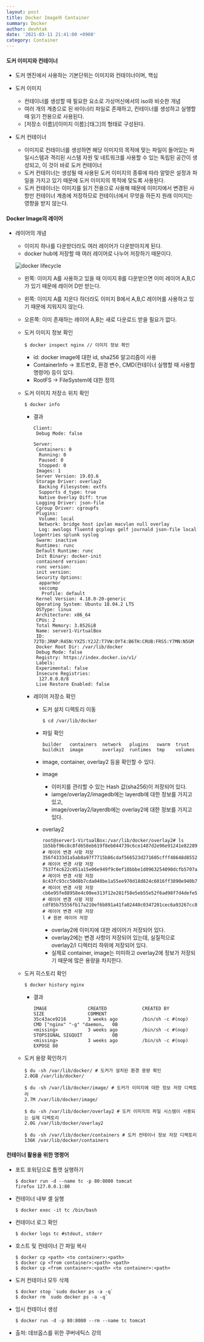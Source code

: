 ```yaml
---
layout: post
title: Docker Image와 Container
summary: Docker
author: devhtak
date: '2021-03-11 21:41:00 +0900'
category: Container
---
```


#### 도커 이미지와 컨테이너

- 도커 엔진에서 사용하는 기본단위는 이미지와 컨테이너이며, 핵심

- 도커 이미지
    - 컨테이너를 생성할 때 필요한 요소로 가상머신에서의 iso와 비슷한 개념
    - 여러 개의 계층으로 된 바이너리 파일로 존재하고, 컨테이너를 생성하고 실행할 때 읽기 전용으로 사용된다.
    - [저장소 이름]/[이미지 이름]:[태그]의 형태로 구성된다.
- 도커 컨테이너
    - 이미지로 컨테이너를 생성하면 해당 이미지의 목적에 맞는 파일이 들어있는 파일시스템과 격리된 시스템 자원 및 네트워크를 사용할 수 있는 독립된 공간이 생성되고, 이 것이 바로 도커 컨테이너
    - 도커 컨테이너는 생성될 때 사용된 도커 이미지의 종류에 따라 알맞은 설정과 파일을 가지고 있기 때문에 도커 이미지의 목적에 맞도록 사용된다.
    - 도커 컨테이너는 이미지를 읽기 전용으로 사용해 때문에 이미지에서 변경된 사항만 컨테이너 계층에 저장하므로 컨테이너에서 무엇을 하든지 원래 이미지는 영향을 받지 않는다.

#### Docker Image의 레이어

- 레이어의 개념

  - 이미지 하나를 다운받더라도 여러 레이어가 다운받아지게 된다.
  - docker hub에 저장할 때 여러 레이어로 나누어 저장하기 때문이다.
  
  ![docker lifecycle](../images/docker/layer.png)
  - 왼쪽: 이미지 A를 사용하고 있을 때 이미지 B를 다운받으면 이미 레이어 A,B,C가 있기 때문에 레이어 D만 받는다.
  - 왼쪽: 이미지 A를 지운다 하더라도 이미지 B에서 A,B,C 레이어를 사용하고 있기 때문에 지워지지 않는다.
  - 오른쪽: 이미 존재하는 레이어 A,B는 새로 다운로드 받을 필요가 없다.
  
  - 도커 이미지 정보 확인
    ```
    $ docker inspect nginx // 이미지 정보 확인
    ```
    - id: docker image에 대한 id, sha256 알고리즘이 사용
    - ContainerInfo -> 포트번호, 환경 변수, CMD(컨테이너 실행할 때 사용할 명령어) 등이 있다.
    - RootFS -> FileSystem에 대한 정의
    
  - 도커 이미지 저장소 위치 확인
    ```
    $ docker info
    ```
    - 결과
      ```
      Client:
       Debug Mode: false

      Server:
       Containers: 0
        Running: 0
        Paused: 0
        Stopped: 0
       Images: 1
       Server Version: 19.03.6
       Storage Driver: overlay2
        Backing Filesystem: extfs
        Supports d_type: true
        Native Overlay Diff: true
       Logging Driver: json-file
       Cgroup Driver: cgroupfs
       Plugins:
        Volume: local
        Network: bridge host ipvlan macvlan null overlay
        Log: awslogs fluentd gcplogs gelf journald json-file local logentries splunk syslog
       Swarm: inactive
       Runtimes: runc
       Default Runtime: runc
       Init Binary: docker-init
       containerd version: 
       runc version: 
       init version: 
       Security Options:
        apparmor
        seccomp
         Profile: default
       Kernel Version: 4.18.0-20-generic
       Operating System: Ubuntu 18.04.2 LTS
       OSType: linux
       Architecture: x86_64
       CPUs: 2
       Total Memory: 3.852GiB
       Name: server1-VirtualBox
       ID: 72TD:JRNP:R45N:YXZ5:Y2JZ:T7VW:OYT4:B6TH:CRUB:FRS5:Y7MN:N5GM
       Docker Root Dir: /var/lib/docker
       Debug Mode: false
       Registry: https://index.docker.io/v1/
       Labels:
       Experimental: false
       Insecure Registries:
        127.0.0.0/8
       Live Restore Enabled: false
      ```
    - 레이어 저장소 확인
      - 도커 설치 디렉토리 이동
        ```
        $ cd /var/lib/docker
        ```
      - 파일 확인
        
        ```
        builder   containers  network   plugins   swarm  trust 
        buildkit  image       overlay2  runtimes  tmp    volumes
        ```
      - image, container, overlay2 등을 확인할 수 있다.
      
      - image
        - 이미지를 관리할 수 있는 Hash 값(sha256)이 저장되어 있다.
        - iamge/overlay2/imagedb에는 layerdb에 대한 정보를 가지고 있고,
        - image/overlay2/layerdb에는 overlay2에 대한 정보를 가지고 있다.
      
      - overlay2
        ```
        root@server1-VirtualBox:/var/lib/docker/overlay2# ls
        1b5bbf96c8c8fd658eb619f8eb044739c6ce1487d2e96e91241e82289d1f4457 # 레이어 변경 사항 저장
        356f4333d1a5ab8a97f7715b86cdaf566523d271605cfff48648d85524e12609 # 레이어 변경 사항 저장
        7537f4c622c051a15e06e949f9c0ef18bbbe1d0963254090dcfb5707ae1befe6 # 레이어 변경 사항 저장
        8c43fc93cc50d8b7cda040be1a55ee970d18d824c6016ff3890e940b7400a217 # 레이어 변경 사항 저장
        cb6e95fe88958e4c00ee313f12e281f58e5eb55e52f6ad98f7d4defe5b44da86 # 레이어 변경 사항 저장
        cdf85b75556fb17a210ef6b891a41fa02440c0347201cec6a93267cc8af28be4 # 레이어 변경 사항 저장
        l # 원본 레이어 저장
        ```
        - overlay2에 이미지에 대한 레이어가 저장되어 있다.
        - overlay2에는 변경 사항이 저장되어 있는데, 실질적으로 overlay2/l 디렉터리 하위에 저장되어 있다.
        - 실제로 container, image는 미미하고 overlay2에 정보가 저장되기 때문에 많은 용량을 차지한다.
        
  - 도커 히스토리 확인
    ```
    $ docker history nginx
    ```
    - 결과 
      ```
      IMAGE               CREATED             CREATED BY                                      SIZE                COMMENT
      35c43ace9216        3 weeks ago         /bin/sh -c #(nop)  CMD ["nginx" "-g" "daemon…   0B                  
      <missing>           3 weeks ago         /bin/sh -c #(nop)  STOPSIGNAL SIGQUIT           0B                  
      <missing>           3 weeks ago         /bin/sh -c #(nop)  EXPOSE 80   
      ```
      
  - 도커 용량 확인하기        
    ```
    $ du -sh /var/lib/docker/ # 도커가 설치된 환경 용량 확인
    2.0GB /var/lib/docker/
    
    $ du -sh /var/lib/docker/image/ # 도커가 이미지에 대한 정보 저장 디렉토리
    2.7M /var/lib/docker/image/
    
    $ du -sh /var/lib/docker/overlay2 # 도커 이미지의 파일 시스템이 사용되는 실제 디렉토리
    2.0G /var/lib/docker/overlay2
    
    $ du -sh /var/lib/docker/containers # 도커 컨테이너 정보 저장 디렉토리
    136K /var/lib/docker/containers
    ```

#### 컨테이너 활용을 위한 명령어

- 포트 포워딩으로 톰캣 실행하기
  ```
  $ docker run -d --name tc -p 80:8080 tomcat
  firefox 127.0.0.1:80
  ```

- 컨테이너 내부 셸 실행
  ```
  $ docker exec -it tc /bin/bash
  
  ```

- 컨테이너 로그 확인
  ```
  $ docker logs tc #stdout, stderr
  ```

- 호스트 및 컨테이너 간 파일 복사
  ```
  $ docker cp <path> <to container>:<path>
  $ docker cp <from container>:<path> <path>
  $ docker cp <from container>:<path> <to container>:<path>
  ```

- 도커 컨테이너 모두 삭제
  ```
  $ docker stop `sudo docker ps -a -q`
  $ docker rm `sudo docker ps -a -q`
  ```

- 임시 컨테이너 생성
  ```
  $ docker run -d -p 80:8080 --rm --name tc tomcat 
  ```

- 출처: 데브옵스를 위한 쿠버네틱스 강의
